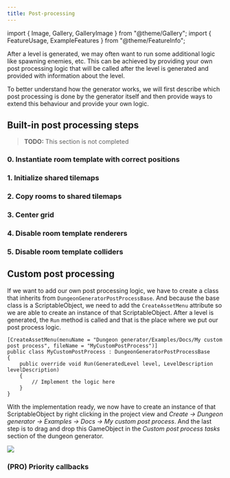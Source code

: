 ```yaml
---
title: Post-processing
---
```


import { Image, Gallery, GalleryImage } from "@theme/Gallery";
import { FeatureUsage, ExampleFeatures } from "@theme/FeatureInfo";

After a level is generated, we may often want to run some additional logic like spawning enemies, etc. This can be achieved by providing your own post processing logic that will be called after the level is generated and provided with information about the level. 

To better understand how the generator works, we will first describe which post processing is done by the generator itself and then provide ways to extend this behaviour and provide your own logic.

## Built-in post processing steps

> **TODO:** This section is not completed

### 0. Instantiate room template with correct positions

### 1. Initialize shared tilemaps

### 2. Copy rooms to shared tilemaps

### 3. Center grid

### 4. Disable room template renderers

### 5. Disable room template colliders 

## Custom post processing

If we want to add our own post processing logic, we have to create a class that inherits from `DungeonGeneratorPostProcessBase`. And because the base class is a ScriptableObject, we need to add the `CreateAssetMenu` attribute so we are able to create an instance of that ScriptableObject. After a level is generated, the `Run` method is called and that is the place where we put our post process logic.


    [CreateAssetMenu(menuName = "Dungeon generator/Examples/Docs/My custom post process", fileName = "MyCustomPostProcess")]
    public class MyCustomPostProcess : DungeonGeneratorPostProcessBase
    {
        public override void Run(GeneratedLevel level, LevelDescription levelDescription)
        { 
            // Implement the logic here
        }
    }

With the implementation ready, we now have to create an instance of that ScriptableObject by right clicking in the project view and *Create -> Dungeon generator -> Examples -> Docs -> My custom post process*. And the last step is to drag and drop this GameObject in the *Custom post process tasks* section of the dungeon generator.

<Image src="img/v2/examples/example1/custom_post_process.png" caption="Add the ScriptableObject to the Custom post process tasks array" />

<FeatureUsage id="custom-post-processing" />

### (PRO) Priority callbacks